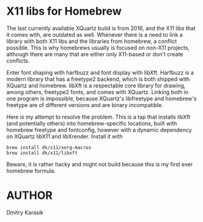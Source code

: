 X11 libs for Homebrew
=====================

The last currently available XQuartz build is from 2016, and the X11 libs that
it comes with, are outdated as well. Whenever there is a need to link a library
with both X11 libs and the libraries from homebrew, a conflict possible. This
is why homebrews usually is focused on non-X11 projects, although there are
many that are either only X11-based or don't create conflicts.

Enter font shaping with harfbuzz and font display with libXft. Harfbuzz is a
modern library that has a freetype2 backend, which is both shipped with XQuartz
and homebrew. libXft is a respectable core library for drawing, among others,
freetype2 fonts, and comes with XQuartz.  Linking both in one program is
impossible, because XQuartz's libfreetype and homebrew's freetype are of
different versions and are binary incompatible.

Here is my attempt to resolve the problem. This is a tap that installs libXft
(and potentially others) into homebrew-specific locations, built with homebrew
freetype and fontconfig, however with a dynamic dependency on XQuartz libX11
and libXrender. Install it with

    brew install dk/x11/xorg-macros
    brew install dk/x11/libxft

Beware, it is rather hacky and might not build because this is my first ever
homebrew formula.

AUTHOR
======

Dmitry Karasik
